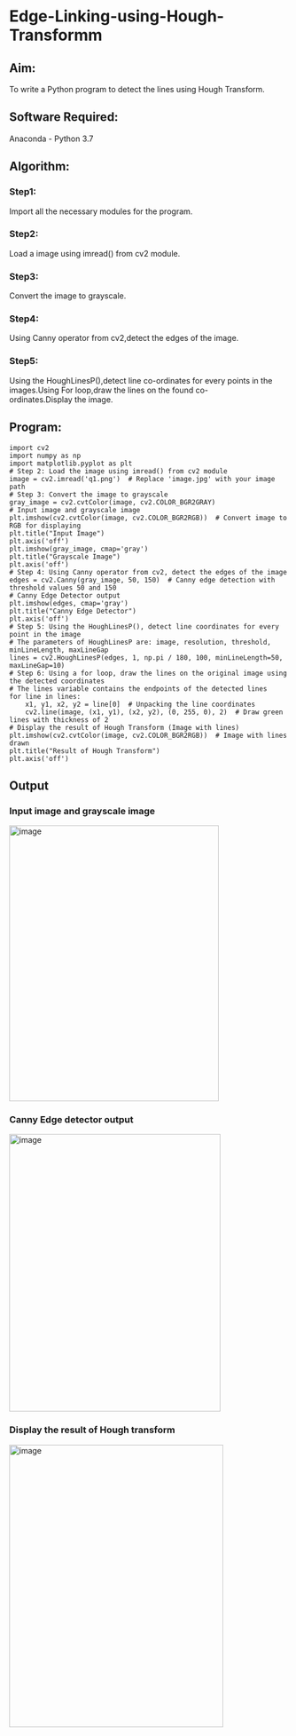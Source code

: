 # Edge-Linking-using-Hough-Transformm
## Aim:
To write a Python program to detect the lines using Hough Transform.

## Software Required:
Anaconda - Python 3.7

## Algorithm:
### Step1:

Import all the necessary modules for the program.
### Step2:

Load a image using imread() from cv2 module.
### Step3:

Convert the image to grayscale.
### Step4:

Using Canny operator from cv2,detect the edges of the image.
### Step5:

Using the HoughLinesP(),detect line co-ordinates for every points in the images.Using For loop,draw the lines on the found co-ordinates.Display the image.
## Program:
```
import cv2
import numpy as np
import matplotlib.pyplot as plt
# Step 2: Load the image using imread() from cv2 module
image = cv2.imread('q1.png')  # Replace 'image.jpg' with your image path
# Step 3: Convert the image to grayscale
gray_image = cv2.cvtColor(image, cv2.COLOR_BGR2GRAY)
# Input image and grayscale image
plt.imshow(cv2.cvtColor(image, cv2.COLOR_BGR2RGB))  # Convert image to RGB for displaying
plt.title("Input Image")
plt.axis('off')
plt.imshow(gray_image, cmap='gray')
plt.title("Grayscale Image")
plt.axis('off')
# Step 4: Using Canny operator from cv2, detect the edges of the image
edges = cv2.Canny(gray_image, 50, 150)  # Canny edge detection with threshold values 50 and 150
# Canny Edge Detector output
plt.imshow(edges, cmap='gray')
plt.title("Canny Edge Detector")
plt.axis('off')
# Step 5: Using the HoughLinesP(), detect line coordinates for every point in the image
# The parameters of HoughLinesP are: image, resolution, threshold, minLineLength, maxLineGap
lines = cv2.HoughLinesP(edges, 1, np.pi / 180, 100, minLineLength=50, maxLineGap=10)
# Step 6: Using a for loop, draw the lines on the original image using the detected coordinates
# The lines variable contains the endpoints of the detected lines
for line in lines:
    x1, y1, x2, y2 = line[0]  # Unpacking the line coordinates
    cv2.line(image, (x1, y1), (x2, y2), (0, 255, 0), 2)  # Draw green lines with thickness of 2
# Display the result of Hough Transform (Image with lines)
plt.imshow(cv2.cvtColor(image, cv2.COLOR_BGR2RGB))  # Image with lines drawn
plt.title("Result of Hough Transform")
plt.axis('off')
```


## Output

### Input image and grayscale image

<img width="378" height="497" alt="image" src="https://github.com/user-attachments/assets/0bea384f-df4c-4e47-a547-efc2a1e0426f" />

### Canny Edge detector output

<img width="381" height="500" alt="image" src="https://github.com/user-attachments/assets/79371c66-2558-4122-98a1-06d32b73ba1d" />


### Display the result of Hough transform

<img width="386" height="509" alt="image" src="https://github.com/user-attachments/assets/cbc05ee5-f775-425d-8247-80ad04174aca" />

